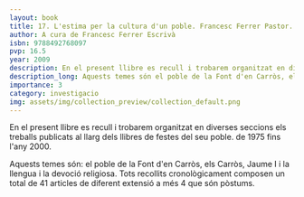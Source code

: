 ```yaml
---
layout: book
title: 17. L'estima per la cultura d'un poble. Francesc Ferrer Pastor.
author: A cura de Francesc Ferrer Escrivà
isbn: 9788492768097
pvp: 16.5
year: 2009
description: En el present llibre es recull i trobarem organitzat en diverses seccions els treballs publicats al llarg dels llibres de festes del seu poble. de 1975 fins l'any 2000.
description_long: Aquests temes són el poble de la Font d'en Carròs, els Carròs, Jaume I i la llengua i la devoció religiosa. Tots recollits cronològicament composen un total de 41 articles de diferent extensió a més 4 que són pòstums.
importance: 3
category: investigacio
img: assets/img/collection_preview/collection_default.png
---
```


En el present llibre es recull i trobarem organitzat en diverses seccions els treballs publicats al llarg dels llibres de festes del seu poble. de 1975 fins l'any 2000.

Aquests temes són: el poble de la Font d'en Carròs, els Carròs, Jaume I i la llengua i la devoció religiosa. Tots recollits cronològicament composen un total de 41 articles de diferent extensió a més 4 que són pòstums.
